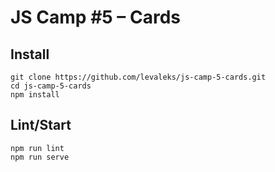 # JS Camp #5 – Cards

## Install

```
git clone https://github.com/levaleks/js-camp-5-cards.git
cd js-camp-5-cards
npm install
```

## Lint/Start

```
npm run lint
npm run serve
```